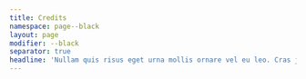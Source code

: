 ```yaml
---
title: Credits
namespace: page--black
layout: page
modifier: --black
separator: true
headline: 'Nullam quis risus eget urna mollis ornare vel eu leo. Cras justo odio, dapibus ac facilisis in, egestas.'
---
```

